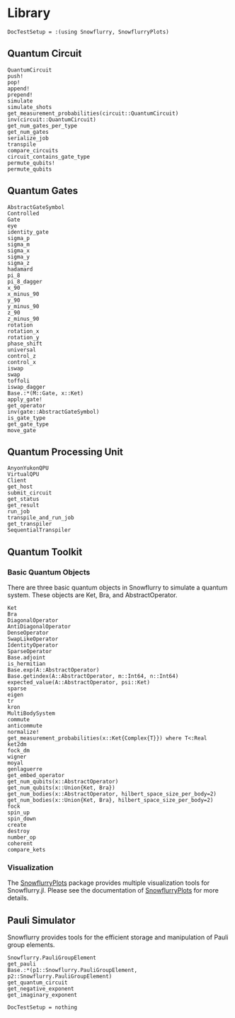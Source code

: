 # Library

```@meta
DocTestSetup = :(using Snowflurry, SnowflurryPlots)
```


## Quantum Circuit
```@docs
QuantumCircuit
push!
pop!
append!
prepend!
simulate
simulate_shots
get_measurement_probabilities(circuit::QuantumCircuit)
inv(circuit::QuantumCircuit)
get_num_gates_per_type
get_num_gates
serialize_job
transpile
compare_circuits
circuit_contains_gate_type
permute_qubits!
permute_qubits
```

## Quantum Gates
```@docs
AbstractGateSymbol
Controlled
Gate
eye
identity_gate
sigma_p
sigma_m
sigma_x
sigma_y
sigma_z
hadamard
pi_8
pi_8_dagger
x_90
x_minus_90
y_90
y_minus_90
z_90
z_minus_90
rotation
rotation_x
rotation_y
phase_shift
universal
control_z
control_x
iswap
swap
toffoli
iswap_dagger
Base.:*(M::Gate, x::Ket)
apply_gate!
get_operator
inv(gate::AbstractGateSymbol)
is_gate_type
get_gate_type
move_gate
```

## Quantum Processing Unit
```@docs
AnyonYukonQPU
VirtualQPU
Client
get_host
submit_circuit
get_status
get_result
run_job
transpile_and_run_job
get_transpiler
SequentialTranspiler
```

## Quantum Toolkit

### Basic Quantum Objects

There are three basic quantum objects in Snowflurry to simulate a quantum system. These objects are Ket, Bra, and AbstractOperator.

```@docs
Ket
Bra
DiagonalOperator
AntiDiagonalOperator
DenseOperator
SwapLikeOperator
IdentityOperator
SparseOperator
Base.adjoint
is_hermitian
Base.exp(A::AbstractOperator)
Base.getindex(A::AbstractOperator, m::Int64, n::Int64)
expected_value(A::AbstractOperator, psi::Ket)
sparse
eigen
tr
kron
MultiBodySystem
commute
anticommute
normalize!
get_measurement_probabilities(x::Ket{Complex{T}}) where T<:Real
ket2dm
fock_dm
wigner
moyal
genlaguerre
get_embed_operator
get_num_qubits(x::AbstractOperator)
get_num_qubits(x::Union{Ket, Bra})
get_num_bodies(x::AbstractOperator, hilbert_space_size_per_body=2)
get_num_bodies(x::Union{Ket, Bra}, hilbert_space_size_per_body=2)
fock
spin_up
spin_down
create
destroy
number_op
coherent
compare_kets
```

### Visualization

The [SnowflurryPlots](https://github.com/QuantumJulia/SnowflurryPlots.jl) package provides multiple visualization tools for Snowflurry.jl. Please see the documentation of [SnowflurryPlots](https://github.com/QuantumJulia/SnowflurryPlots.jl) for more details. 

## Pauli Simulator
Snowflurry provides tools for the efficient storage and manipulation of Pauli group elements.

```@docs
Snowflurry.PauliGroupElement
get_pauli
Base.:*(p1::Snowflurry.PauliGroupElement, p2::Snowflurry.PauliGroupElement)
get_quantum_circuit
get_negative_exponent
get_imaginary_exponent
```


```@meta
DocTestSetup = nothing
```
